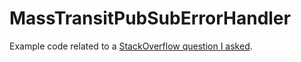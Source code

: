 # MassTransitPubSubErrorHandler

Example code related to a [StackOverflow question I asked](http://stackoverflow.com/questions/32461208/masstransit-running-code-when-messages-sent-to-error-queue).

